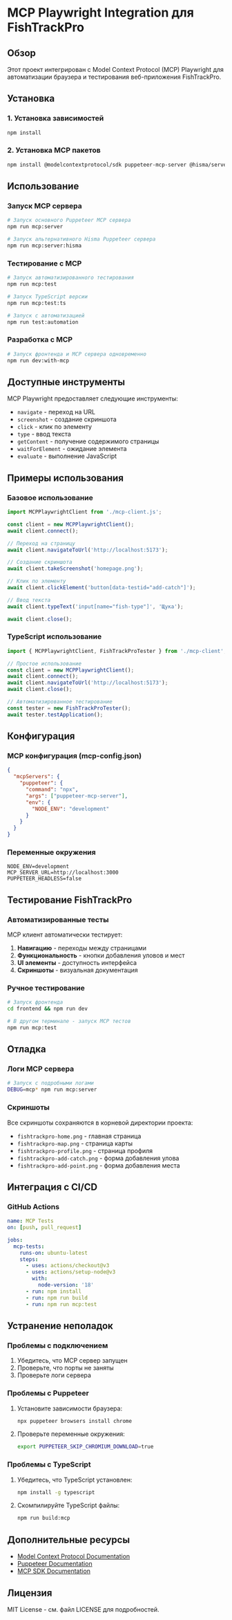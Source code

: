 # MCP Playwright Integration для FishTrackPro

## Обзор

Этот проект интегрирован с Model Context Protocol (MCP) Playwright для автоматизации браузера и тестирования веб-приложения FishTrackPro.

## Установка

### 1. Установка зависимостей

```bash
npm install
```

### 2. Установка MCP пакетов

```bash
npm install @modelcontextprotocol/sdk puppeteer-mcp-server @hisma/server-puppeteer
```

## Использование

### Запуск MCP сервера

```bash
# Запуск основного Puppeteer MCP сервера
npm run mcp:server

# Запуск альтернативного Hisma Puppeteer сервера
npm run mcp:server:hisma
```

### Тестирование с MCP

```bash
# Запуск автоматизированного тестирования
npm run mcp:test

# Запуск TypeScript версии
npm run mcp:test:ts

# Запуск с автоматизацией
npm run test:automation
```

### Разработка с MCP

```bash
# Запуск фронтенда и MCP сервера одновременно
npm run dev:with-mcp
```

## Доступные инструменты

MCP Playwright предоставляет следующие инструменты:

- `navigate` - переход на URL
- `screenshot` - создание скриншота
- `click` - клик по элементу
- `type` - ввод текста
- `getContent` - получение содержимого страницы
- `waitForElement` - ожидание элемента
- `evaluate` - выполнение JavaScript

## Примеры использования

### Базовое использование

```javascript
import MCPPlaywrightClient from './mcp-client.js';

const client = new MCPPlaywrightClient();
await client.connect();

// Переход на страницу
await client.navigateToUrl('http://localhost:5173');

// Создание скриншота
await client.takeScreenshot('homepage.png');

// Клик по элементу
await client.clickElement('button[data-testid="add-catch"]');

// Ввод текста
await client.typeText('input[name="fish-type"]', 'Щука');

await client.close();
```

### TypeScript использование

```typescript
import { MCPPlaywrightClient, FishTrackProTester } from './mcp-client';

// Простое использование
const client = new MCPPlaywrightClient();
await client.connect();
await client.navigateToUrl('http://localhost:5173');
await client.close();

// Автоматизированное тестирование
const tester = new FishTrackProTester();
await tester.testApplication();
```

## Конфигурация

### MCP конфигурация (mcp-config.json)

```json
{
  "mcpServers": {
    "puppeteer": {
      "command": "npx",
      "args": ["puppeteer-mcp-server"],
      "env": {
        "NODE_ENV": "development"
      }
    }
  }
}
```

### Переменные окружения

```env
NODE_ENV=development
MCP_SERVER_URL=http://localhost:3000
PUPPETEER_HEADLESS=false
```

## Тестирование FishTrackPro

### Автоматизированные тесты

MCP клиент автоматически тестирует:

1. **Навигацию** - переходы между страницами
2. **Функциональность** - кнопки добавления уловов и мест
3. **UI элементы** - доступность интерфейса
4. **Скриншоты** - визуальная документация

### Ручное тестирование

```bash
# Запуск фронтенда
cd frontend && npm run dev

# В другом терминале - запуск MCP тестов
npm run mcp:test
```

## Отладка

### Логи MCP сервера

```bash
# Запуск с подробными логами
DEBUG=mcp* npm run mcp:server
```

### Скриншоты

Все скриншоты сохраняются в корневой директории проекта:
- `fishtrackpro-home.png` - главная страница
- `fishtrackpro-map.png` - страница карты
- `fishtrackpro-profile.png` - страница профиля
- `fishtrackpro-add-catch.png` - форма добавления улова
- `fishtrackpro-add-point.png` - форма добавления места

## Интеграция с CI/CD

### GitHub Actions

```yaml
name: MCP Tests
on: [push, pull_request]

jobs:
  mcp-tests:
    runs-on: ubuntu-latest
    steps:
      - uses: actions/checkout@v3
      - uses: actions/setup-node@v3
        with:
          node-version: '18'
      - run: npm install
      - run: npm run build
      - run: npm run mcp:test
```

## Устранение неполадок

### Проблемы с подключением

1. Убедитесь, что MCP сервер запущен
2. Проверьте, что порты не заняты
3. Проверьте логи сервера

### Проблемы с Puppeteer

1. Установите зависимости браузера:
   ```bash
   npx puppeteer browsers install chrome
   ```

2. Проверьте переменные окружения:
   ```bash
   export PUPPETEER_SKIP_CHROMIUM_DOWNLOAD=true
   ```

### Проблемы с TypeScript

1. Убедитесь, что TypeScript установлен:
   ```bash
   npm install -g typescript
   ```

2. Скомпилируйте TypeScript файлы:
   ```bash
   npm run build:mcp
   ```

## Дополнительные ресурсы

- [Model Context Protocol Documentation](https://modelcontextprotocol.io/)
- [Puppeteer Documentation](https://pptr.dev/)
- [MCP SDK Documentation](https://github.com/modelcontextprotocol/sdk)

## Лицензия

MIT License - см. файл LICENSE для подробностей.
